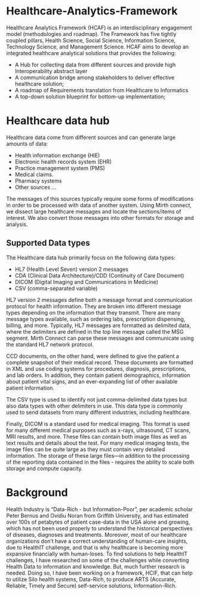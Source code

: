 # Healthcare-Analytics-Framework
Healthcare Analytics Framework (HCAF) is an interdisciplinary engagement model (methodologies and roadmap). The Framework has five tightly coupled pillars, Health Science, Social Science, Information Science, Technology Science, and Management Science. HCAF aims to develop an integrated healthcare analytical solutions that provides the following: 
  - A Hub for collecting data from different sources and provide high Interoperability abstract layer
  - A communication bridge among stakeholders to deliver effective healthcare solution; 
  - A roadmap of Requirements translation from Healthcare to Informatics
  - A top-down solution blueprint for bottom-up implementation; 

# Healthcare data hub
Healthcare data come from different sources and can generate large amounts of data:
- Health information exchange (HIE)
- Electronic health records system (EHR)
- Practice management system (PMS)
- Medical claims.
- Pharmacy systems
- Other sources ...

The messages of this sources typically require some forms of modifications in order to be processed with data of another system. Using Mirth connect, we dissect large healthcare messages and locate the sections/items of interest. We also convert those messages into other formats for storage and analysis.

## Supported Data types

The Healthcare data hub primarily focus on the following data types:

- HL7 (Health Level Seven) version 2 messages
- CDA (Clinical Data Architecture)/CDD (Continuity of Care Document)
- DICOM (Digital Imaging and Communications in Medicine)
- CSV (comma-separated variable)

HL7 version 2 messages define both a message format and communication protocol for health information. They are broken into different message types depending on the information that they transmit. There are many message types available, such as ordering labs, prescription dispensing, billing, and more. Typically, HL7 messages are formatted as delimited data, where the delimiters are defined in the top line message called the MSG segment. Mirth Connect can parse these messages and communicate using the standard HL7 network protocol.

CCD documents, on the other hand, were defined to give the patient a complete snapshot of their medical record. These documents are formatted in XML and use coding systems for procedures, diagnosis, prescriptions, and lab orders. In addition, they contain patient demographics, information about patient vital signs, and an ever-expanding list of other available patient information.

The CSV type is used to identify not just comma-delimited data types but also data types with other delimiters in use. This data type is commonly used to send datasets from many different industries, including healthcare.

Finally, DICOM is a standard used for medical imaging. This format is used for many different medical purposes such as x-rays, ultrasound, CT scans, MRI results, and more. These files can contain both image files as well as text results and details about the test. For many medical imaging tests, the image files can be quite large as they must contain very detailed information. The storage of these large files—in addition to the processing of the reporting data contained in the files - requires the ability to scale both storage and compute capacity. 

# Background
Health Industry is “Data-Rich - but Information-Poor”, per academic scholar Peter Bernus and Ovidiu Noran from Griffith University, and has estimated over 100s of petabytes of patient case-data in the USA alone and growing, which has not been used properly to understand the historical perspectives of diseases, diagnoses and treatments. Moreover, most of our healthcare organizations don’t have a correct understanding of human-care insights, due to HealthIT challenge, and that is why healthcare is becoming more expansive financially with human-loses.  To find solutions to help HealthIT challenges, I have researched on some of the challenges while converting Health Data to information and knowledge. But, much further research is needed. Doing so, I have been working on a framework, HCIF, that can help to utilize Silo health systems, Data-Rich, to produce ARTS (Accurate, Reliable, Timely and Secure) self-service solutions, Information-Rich.
